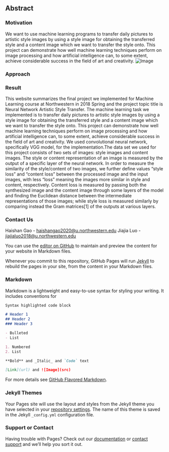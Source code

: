 ## Abstract
### Motivation
We want to use machine learning programs to transfer daily pictures to artistic style images by using a style image for obtaining the transferred style and a content image which we want to transfer the style onto. This project can demonstrate how well machine learning techniques perform on image processing and how artificial intelligence can, to some extent, achieve considerable success in the field of art and creativity.
![Image](images/prisma)
### Approach
### Result
This website summarizes the final project we implemented for Machine Learning course at Northwestern in 2018 Spring and the project topic title is Neural Network Artistic Style Transfer.
The machine learning task we implemented is to transfer daily pictures to artistic style images by using a style image for obtaining the transferred style and a content image which we want to transfer the style onto. This project can demonstrate how well machine learning techniques perform on image processing and how artificial intelligence can, to some extent, achieve considerable success in the field of art and creativity.
We used convolutional neural network, specifically VGG model, for the implementation.The data set we used for this project consists of two sets of images: style images and content images. The style or content representation of an image is measured by the output of a specific layer of the neural network.
In order to measure the similarity of the style/content of two images, we further define values “style loss” and “content loss” between the processed image and the input images, with less “loss” meaning the images more similar in style and content, respectively. Content loss is measured by passing both the synthesized image and the content image through some layers of the model and finding the Euclidean distance between the intermediate representations of those images; while style loss is measured similarly by comparing instead the Gram matrices[1] of the outputs at various layers.

### Contact Us
Haishan Gao - haishangao2020@u.northwestern.edu
Jiajia Luo - jiajialuo2018@u.northwestern.edu


You can use the [editor on GitHub](https://github.com/sally9805/eecs349project/edit/master/index.md) to maintain and preview the content for your website in Markdown files.

Whenever you commit to this repository, GitHub Pages will run [Jekyll](https://jekyllrb.com/) to rebuild the pages in your site, from the content in your Markdown files.

### Markdown

Markdown is a lightweight and easy-to-use syntax for styling your writing. It includes conventions for

```markdown
Syntax highlighted code block

# Header 1
## Header 2
### Header 3

- Bulleted
- List

1. Numbered
2. List

**Bold** and _Italic_ and `Code` text

[Link](url) and ![Image](src)
```

For more details see [GitHub Flavored Markdown](https://guides.github.com/features/mastering-markdown/).

### Jekyll Themes

Your Pages site will use the layout and styles from the Jekyll theme you have selected in your [repository settings](https://github.com/sally9805/eecs349project/settings). The name of this theme is saved in the Jekyll `_config.yml` configuration file.

### Support or Contact

Having trouble with Pages? Check out our [documentation](https://help.github.com/categories/github-pages-basics/) or [contact support](https://github.com/contact) and we’ll help you sort it out.
